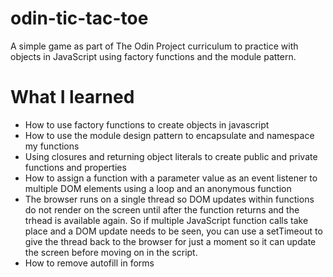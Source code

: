 # odin-tic-tac-toe
A simple game as part of The Odin Project curriculum to practice with objects in JavaScript using factory functions and the module pattern. 


# What I learned
- How to use factory functions to create objects in javascript
- How to use the module design pattern to encapsulate and namespace my functions
- Using closures and returning object literals to create public and private functions and properties
- How to assign a function with a parameter value as an event listener to multiple DOM elements using a loop and an anonymous function
- The browser runs on a single thread so DOM updates within functions do not render on the screen until after the function returns and the trhead is available again. So if multiple JavaScript function calls take place and a DOM update needs to be seen, you can use a setTimeout to give the thread back to the browser for just a moment so it can update the screen before moving on in the script.
- How to remove autofill in forms